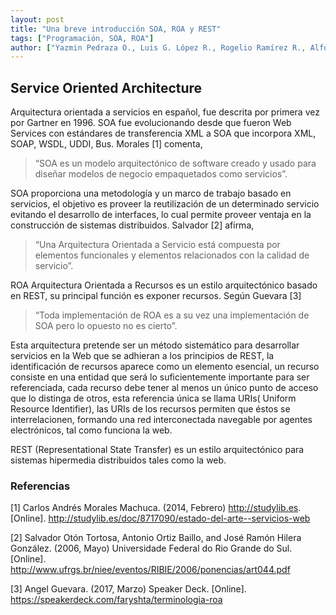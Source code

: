 ```yaml
---
layout: post
title: "Una breve introducción SOA, ROA y REST"
tags: ["Programación, SOA, ROA"]
author: ["Yazmin Pedraza O., Luis G. López R., Rogelio Ramírez R., Alfonso Mozko H." ]
---
```

## Service Oriented Architecture
Arquitectura orientada a servicios en español, fue descrita por primera vez por Gartner en 1996. SOA fue evolucionando desde que fueron Web Services con estándares de transferencia XML a SOA que incorpora XML, SOAP, WSDL, UDDI, Bus. Morales [1] comenta,
>“SOA es un modelo arquitectónico de software creado y usado para diseñar modelos de negocio empaquetados como servicios”.

SOA proporciona una metodología y un marco de trabajo basado en servicios, el objetivo es proveer la reutilización de un determinado servicio evitando el desarrollo de  interfaces, lo cual permite proveer ventaja en la construcción de sistemas distribuidos. Salvador [2] afirma,
>“Una Arquitectura Orientada a Servicio está compuesta por elementos
funcionales y elementos relacionados con la calidad de servicio”.

ROA Arquitectura Orientada a Recursos es un estilo arquitectónico basado en REST, su principal función es exponer recursos. Según Guevara [3]
>“Toda implementación  de ROA es a su vez una implementación de SOA pero lo opuesto no es cierto”.

Esta arquitectura pretende ser un método sistemático para desarrollar servicios en la Web que se adhieran a los principios de REST, la identificación de recursos aparece como un elemento esencial, un recurso consiste en una entidad que será lo suficientemente importante para ser referenciada, cada recurso debe tener al menos un único punto de acceso que lo distinga de otros, esta referencia única se llama URIs( Uniform Resource Identifier), las URIs de los recursos permiten que éstos se interrelacionen, formando una red interconectada navegable por agentes electrónicos, tal como funciona la web.

REST (Representational State Transfer) es un estilo arquitectónico para sistemas hipermedia distribuidos tales como la web.

### Referencias

[1] Carlos Andrés Morales Machuca. (2014, Febrero) http://studylib.es. [Online].
http://studylib.es/doc/8717090/estado-del-arte--servicios-web
 
[2] Salvador Otón Tortosa, Antonio Ortiz Baillo, and José Ramón Hilera González. (2006,
Mayo) Universidade Federal do Rio Grande do Sul. [Online].
http://www.ufrgs.br/niee/eventos/RIBIE/2006/ponencias/art044.pdf

[3] Angel Guevara. (2017, Marzo) Speaker Deck. [Online].
https://speakerdeck.com/faryshta/terminologia-roa